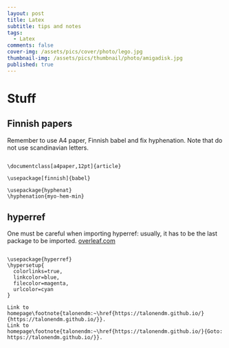 ```yaml
---
layout: post
title: Latex
subtitle: tips and notes
tags:
  - Latex
comments: false
cover-img: /assets/pics/cover/photo/lego.jpg
thumbnail-img: /assets/pics/thumbnail/photo/amigadisk.jpg
published: true
---
```


# Stuff



## Finnish papers

Remember to use A4 paper, Finnish babel and fix hyphenation. Note that do not use scandinavian letters.

~~~

\documentclass[a4paper,12pt]{article}

\usepackage[finnish]{babel}

\usepackage{hyphenat}
\hyphenation{myo-hem-min}

~~~ 


## hyperref

One must be careful when importing hyperref: usually, it has to be the last package to be imported. [overleaf.com](https://www.overleaf.com/learn/latex/Hyperlinks)

~~~ 

\usepackage{hyperref}
\hypersetup{
  colorlinks=true,
  linkcolor=blue,
  filecolor=magenta,      
  urlcolor=cyan
}

Link to homepage\footnote{talonendm:~\href{https://talonendm.github.io/}{https://talonendm.github.io/}}.
Link to homepage\footnote{talonendm:~\href{https://talonendm.github.io/}{Goto: https://talonendm.github.io/}}.
~~~ 